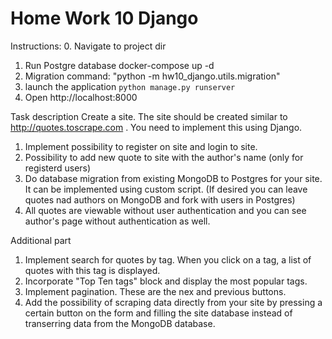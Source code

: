 # Home Work 10 Django

Instructions: 0. Navigate to project dir

1. Run Postgre database docker-compose up -d
2. Migration command: "python -m hw10_django.utils.migration"
3. launch the application `python manage.py runserver`
4. Open http://localhost:8000

Task description
Create a site. The site should be created similar to http://quotes.toscrape.com .
You need to implement this using Django.

1. Implement possibility to register on site and login to site.
2. Possibility to add new quote to site with the author's name (only for registerd users)
3. Do database migration from existing MongoDB to Postgres for your site. It can be implemented using custom script. (If desired you can leave quotes nad authors on MongoDB and fork with users in Postgres)
4. All quotes are viewable without user authentication and you can see author's page without authentication as well.

Additional part

1. Implement search for quotes by tag. When you click on a tag, a list of quotes with this tag is displayed.
2. Incorporate "Top Ten tags" block and display the most popular tags.
3. Implement pagination. These are the nex and previous buttons.
4. Add the possibility of scraping data directly from your site by pressing a certain button on the form and filling the site database instead of transerring data from the MongoDB database.
